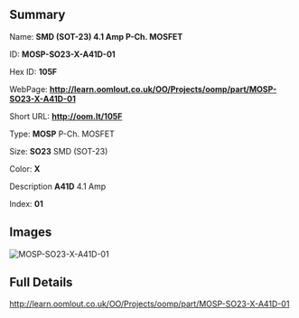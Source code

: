

## Summary
 
Name: __SMD (SOT-23) 4.1 Amp P-Ch. MOSFET__

ID: __MOSP-SO23-X-A41D-01__

Hex ID: __105F__

WebPage: __http://learn.oomlout.co.uk/OO/Projects/oomp/part/MOSP-SO23-X-A41D-01__

Short URL: __http://oom.lt/105F__


Type: __MOSP__ P-Ch. MOSFET 

Size: __SO23__ SMD (SOT-23) 

Color: __X__  

Description __A41D__ 4.1 Amp 

Index: __01__


## Images
![MOSP-SO23-X-A41D-01](http://oomlout.com/oomp-gen/parts/MOSP-SO23-X-A41D-01/MOSP-SO23-X-A41D-01_420.jpg)



## Full Details

 http://learn.oomlout.co.uk/OO/Projects/oomp/part/MOSP-SO23-X-A41D-01














